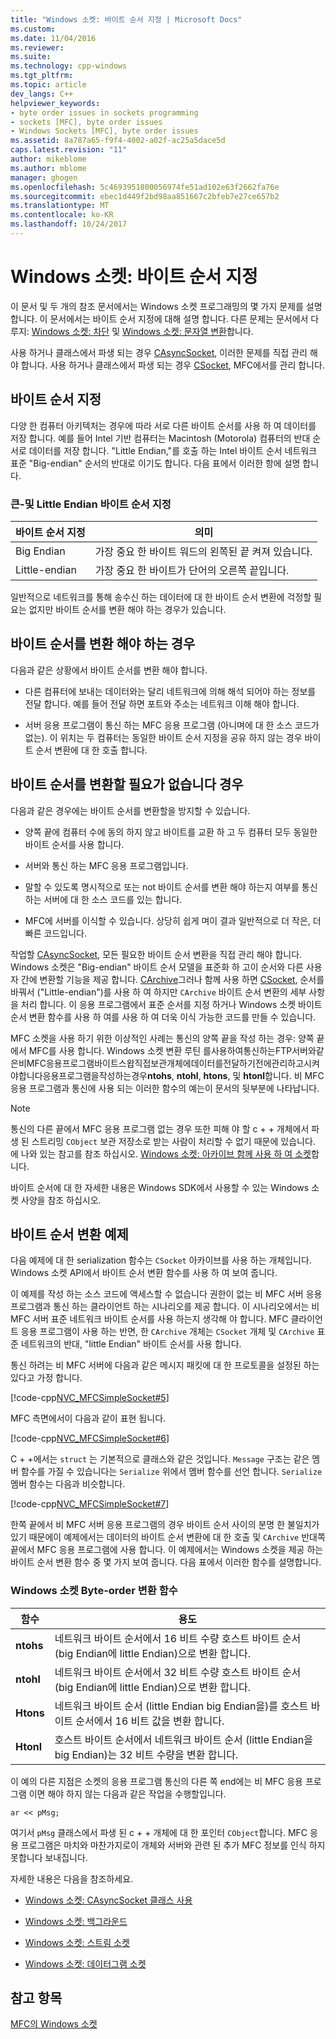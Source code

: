 ```yaml
---
title: "Windows 소켓: 바이트 순서 지정 | Microsoft Docs"
ms.custom: 
ms.date: 11/04/2016
ms.reviewer: 
ms.suite: 
ms.technology: cpp-windows
ms.tgt_pltfrm: 
ms.topic: article
dev_langs: C++
helpviewer_keywords:
- byte order issues in sockets programming
- sockets [MFC], byte order issues
- Windows Sockets [MFC], byte order issues
ms.assetid: 8a787a65-f9f4-4002-a02f-ac25a5dace5d
caps.latest.revision: "11"
author: mikeblome
ms.author: mblome
manager: ghogen
ms.openlocfilehash: 5c4693951800056974fe51ad102e63f2662fa76e
ms.sourcegitcommit: ebec1d449f2bd98aa851667c2bfeb7e27ce657b2
ms.translationtype: MT
ms.contentlocale: ko-KR
ms.lasthandoff: 10/24/2017
---
```

# <a name="windows-sockets-byte-ordering"></a>Windows 소켓: 바이트 순서 지정
이 문서 및 두 개의 참조 문서에서는 Windows 소켓 프로그래밍의 몇 가지 문제를 설명합니다. 이 문서에서는 바이트 순서 지정에 대해 설명 합니다. 다른 문제는 문서에서 다루지: [Windows 소켓: 차단](../mfc/windows-sockets-blocking.md) 및 [Windows 소켓: 문자열 변환](../mfc/windows-sockets-converting-strings.md)합니다.  
  
 사용 하거나 클래스에서 파생 되는 경우 [CAsyncSocket](../mfc/reference/casyncsocket-class.md), 이러한 문제를 직접 관리 해야 합니다. 사용 하거나 클래스에서 파생 되는 경우 [CSocket](../mfc/reference/csocket-class.md), MFC에서를 관리 합니다.  
  
## <a name="byte-ordering"></a>바이트 순서 지정  
 다양 한 컴퓨터 아키텍처는 경우에 따라 서로 다른 바이트 순서를 사용 하 여 데이터를 저장 합니다. 예를 들어 Intel 기반 컴퓨터는 Macintosh (Motorola) 컴퓨터의 반대 순서로 데이터를 저장 합니다. "Little Endian,"를 호출 하는 Intel 바이트 순서 네트워크 표준 "Big-endian" 순서의 반대로 이기도 합니다. 다음 표에서 이러한 항에 설명 합니다.  
  
### <a name="big--and-little-endian-byte-ordering"></a>큰-및 Little Endian 바이트 순서 지정  
  
|바이트 순서 지정|의미|  
|-------------------|-------------|  
|Big Endian|가장 중요 한 바이트 워드의 왼쪽된 끝 켜져 있습니다.|  
|Little-endian|가장 중요 한 바이트가 단어의 오른쪽 끝입니다.|  
  
 일반적으로 네트워크를 통해 송수신 하는 데이터에 대 한 바이트 순서 변환에 걱정할 필요는 없지만 바이트 순서를 변환 해야 하는 경우가 있습니다.  
  
## <a name="when-you-must-convert-byte-orders"></a>바이트 순서를 변환 해야 하는 경우  
 다음과 같은 상황에서 바이트 순서를 변환 해야 합니다.  
  
-   다른 컴퓨터에 보내는 데이터와는 달리 네트워크에 의해 해석 되어야 하는 정보를 전달 합니다. 예를 들어 전달 하면 포트와 주소는 네트워크 이해 해야 합니다.  
  
-   서버 응용 프로그램이 통신 하는 MFC 응용 프로그램 (아니며에 대 한 소스 코드가 없는). 이 위치는 두 컴퓨터는 동일한 바이트 순서 지정을 공유 하지 않는 경우 바이트 순서 변환에 대 한 호출 합니다.  
  
## <a name="when-you-do-not-have-to-convert-byte-orders"></a>바이트 순서를 변환할 필요가 없습니다 경우  
 다음과 같은 경우에는 바이트 순서를 변환할을 방지할 수 있습니다.  
  
-   양쪽 끝에 컴퓨터 수에 동의 하지 않고 바이트를 교환 하 고 두 컴퓨터 모두 동일한 바이트 순서를 사용 합니다.  
  
-   서버와 통신 하는 MFC 응용 프로그램입니다.  
  
-   말할 수 있도록 명시적으로 또는 not 바이트 순서를 변환 해야 하는지 여부를 통신 하는 서버에 대 한 소스 코드를 있는 합니다.  
  
-   MFC에 서버를 이식할 수 있습니다. 상당히 쉽게 며이 결과 일반적으로 더 작은, 더 빠른 코드입니다.  
  
 작업할 [CAsyncSocket](../mfc/reference/casyncsocket-class.md), 모든 필요한 바이트 순서 변환을 직접 관리 해야 합니다. Windows 소켓은 "Big-endian" 바이트 순서 모델을 표준화 하 고이 순서와 다른 사용자 간에 변환할 기능을 제공 합니다. [CArchive](../mfc/reference/carchive-class.md)그러나 함께 사용 하면 [CSocket](../mfc/reference/csocket-class.md), 순서를 바꿔서 ("Little-endian")를 사용 하 여 하지만 `CArchive` 바이트 순서 변환의 세부 사항을 처리 합니다. 이 응용 프로그램에서 표준 순서를 지정 하거나 Windows 소켓 바이트 순서 변환 함수를 사용 하 여를 사용 하 여 더욱 이식 가능한 코드를 만들 수 있습니다.  
  
 MFC 소켓을 사용 하기 위한 이상적인 사례는 통신의 양쪽 끝을 작성 하는 경우: 양쪽 끝에서 MFC를 사용 합니다. Windows 소켓 변환 루틴 를사용하여통신하는FTP서버와같은비MFC응용프로그램바이트스왑직접보관개체에데이터를전달하기전에관리하고시켜야합니다응용프로그램을작성하는경우**ntohs**, **ntohl**, **htons**, 및 **htonl**합니다. 비 MFC 응용 프로그램과 통신에 사용 되는 이러한 함수의 예는이 문서의 뒷부분에 나타납니다.  
  
> [!NOTE]
>  통신의 다른 끝에서 MFC 응용 프로그램 없는 경우 또한 피해 야 할 c + + 개체에서 파생 된 스트리밍 `CObject` 보관 저장소로 받는 사람이 처리할 수 없기 때문에 있습니다. 에 나와 있는 참고를 참조 하십시오. [Windows 소켓: 아카이브 함께 사용 하 여 소켓](../mfc/windows-sockets-using-sockets-with-archives.md)합니다.  
  
 바이트 순서에 대 한 자세한 내용은 Windows SDK에서 사용할 수 있는 Windows 소켓 사양을 참조 하십시오.  
  
## <a name="a-byte-order-conversion-example"></a>바이트 순서 변환 예제  
 다음 예제에 대 한 serialization 함수는 `CSocket` 아카이브를 사용 하는 개체입니다. Windows 소켓 API에서 바이트 순서 변환 함수를 사용 하 여 보여 줍니다.  
  
 이 예제를 작성 하는 소스 코드에 액세스할 수 없습니다 권한이 없는 비 MFC 서버 응용 프로그램과 통신 하는 클라이언트 하는 시나리오를 제공 합니다. 이 시나리오에서는 비 MFC 서버 표준 네트워크 바이트 순서를 사용 하는지 생각해 야 합니다. MFC 클라이언트 응용 프로그램이 사용 하는 반면, 한 `CArchive` 개체는 `CSocket` 개체 및 `CArchive` 표준 네트워크의 반대, "little Endian" 바이트 순서를 사용 합니다.  
  
 통신 하려는 비 MFC 서버에 다음과 같은 메시지 패킷에 대 한 프로토콜을 설정된 하는 있다고 가정 합니다.  
  
 [!code-cpp[NVC_MFCSimpleSocket#5](../mfc/codesnippet/cpp/windows-sockets-byte-ordering_1.cpp)]  
  
 MFC 측면에서이 다음과 같이 표현 됩니다.  
  
 [!code-cpp[NVC_MFCSimpleSocket#6](../mfc/codesnippet/cpp/windows-sockets-byte-ordering_2.cpp)]  
  
 C + +에서는 `struct` 는 기본적으로 클래스와 같은 것입니다. `Message` 구조는 같은 멤버 함수를 가질 수 있습니다는 `Serialize` 위에서 멤버 함수를 선언 합니다. `Serialize` 멤버 함수는 다음과 비슷합니다.  
  
 [!code-cpp[NVC_MFCSimpleSocket#7](../mfc/codesnippet/cpp/windows-sockets-byte-ordering_3.cpp)]  
  
 한쪽 끝에서 비 MFC 서버 응용 프로그램의 경우 바이트 순서 사이의 분명 한 불일치가 있기 때문에이 예제에서는 데이터의 바이트 순서 변환에 대 한 호출 및 `CArchive` 반대쪽 끝에서 MFC 응용 프로그램에 사용 합니다. 이 예제에서는 Windows 소켓을 제공 하는 바이트 순서 변환 함수 중 몇 가지 보여 줍니다. 다음 표에서 이러한 함수를 설명합니다.  
  
### <a name="windows-sockets-byte-order-conversion-functions"></a>Windows 소켓 Byte-order 변환 함수  
  
|함수|용도|  
|--------------|-------------|  
|**ntohs**|네트워크 바이트 순서에서 16 비트 수량 호스트 바이트 순서 (big Endian에 little Endian)으로 변환 합니다.|  
|**ntohl**|네트워크 바이트 순서에서 32 비트 수량 호스트 바이트 순서 (big Endian에 little Endian)으로 변환 합니다.|  
|**Htons**|네트워크 바이트 순서 (little Endian big Endian을)를 호스트 바이트 순서에서 16 비트 값을 변환 합니다.|  
|**Htonl**|호스트 바이트 순서에서 네트워크 바이트 순서 (little Endian을 big Endian)는 32 비트 수량을 변환 합니다.|  
  
 이 예의 다른 지점은 소켓의 응용 프로그램 통신의 다른 쪽 end에는 비 MFC 응용 프로그램 이면 해야 하지 않는 다음과 같은 작업을 수행할입니다.  
  
 `ar << pMsg;`  
  
 여기서 `pMsg` 클래스에서 파생 된 c + + 개체에 대 한 포인터 `CObject`합니다. MFC 응용 프로그램은 마치와 마찬가지로이 개체와 서버와 관련 된 추가 MFC 정보를 인식 하지 못합니다 보내집니다.  
  
 자세한 내용은 다음을 참조하세요.  
  
-   [Windows 소켓: CAsyncSocket 클래스 사용](../mfc/windows-sockets-using-class-casyncsocket.md)  
  
-   [Windows 소켓: 백그라운드](../mfc/windows-sockets-background.md)  
  
-   [Windows 소켓: 스트림 소켓](../mfc/windows-sockets-stream-sockets.md)  
  
-   [Windows 소켓: 데이터그램 소켓](../mfc/windows-sockets-datagram-sockets.md)  
  
## <a name="see-also"></a>참고 항목  
 [MFC의 Windows 소켓](../mfc/windows-sockets-in-mfc.md)

